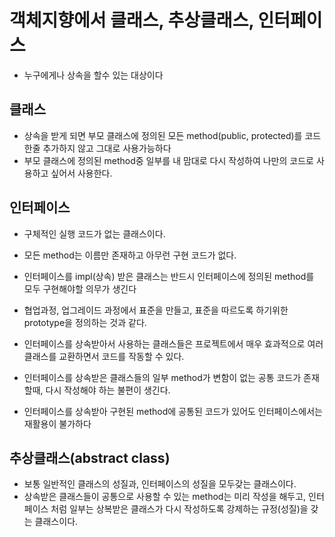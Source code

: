 # 객체지향에서 클래스, 추상클래스, 인터페이스
* 누구에게나 상속을 할수 있는 대상이다

## 클래스
* 상속을 받게 되면 부모 클래스에 정의된 모든 method(public, protected)를 코드 한줄 추가하지 않고 그대로 사용가능하다
* 부모 클래스에 정의된 method중 일부를 내 맘대로 다시 작성하여 나만의 코드로 사용하고 싶어서 사용한다.

## 인터페이스
* 구체적인 실행 코드가 없는 클래스이다.
* 모든 method는 이름만 존재하고 아무런 구현 코드가 없다.
* 인터페이스를 impl(상속) 받은 클래스는 반드시 인터페이스에 정의된 method를 모두 구현해야할 의무가 생긴다
* 협업과정, 업그레이드 과정에서 표준을 만들고, 표준을 따르도록 하기위한 prototype을 정의하는 것과 같다.
* 인터페이스를 상속받아서 사용하는 클래스들은 프로젝트에서 매우 효과적으로 여러 클래스를 교환하면서 코드를 작동할 수 있다.
* 인터페이스를 상속받은 클래스들의 일부 method가 변함이 없는 공통 코드가 존재할때, 다시 작성해야 하는 불편이 생긴다.

* 인터페이스를 상속받아 구현된 method에 공통된 코드가 있어도 인터페이스에서는 재활용이 불가하다

## 추상클래스(abstract class)
* 보통 일반적인 클래스의 성질과, 인터페이스의 성질을 모두갖는 클래스이다.
* 상속받은 클래스들이 공통으로 사용할 수 있는 method는 미리 작성을 해두고, 인터페이스 처럼 일부는 상복받은 클래스가 다시 작성하도록 강제하는 규정(성질)을 갖는 클래스이다.